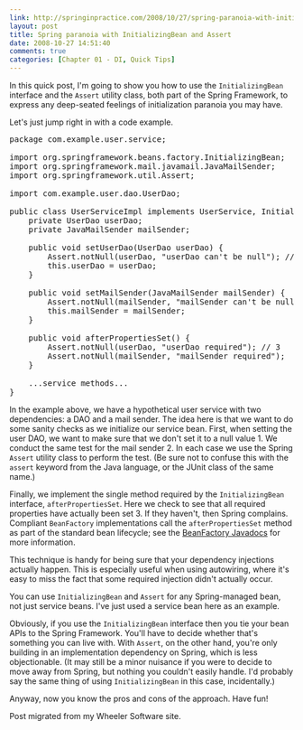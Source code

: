 ```yaml
---
link: http://springinpractice.com/2008/10/27/spring-paranoia-with-initializingbean-and-assert/
layout: post
title: Spring paranoia with InitializingBean and Assert
date: 2008-10-27 14:51:40
comments: true
categories: [Chapter 01 - DI, Quick Tips]
---
```

In this quick post, I'm going to show you how to use the <code>InitializingBean</code> interface and the <code>Assert</code> utility class, both part of the Spring Framework, to express any deep-seated feelings of initialization paranoia you may have.

Let's just jump right in with a code example.

<pre>package com.example.user.service;

import org.springframework.beans.factory.InitializingBean;
import org.springframework.mail.javamail.JavaMailSender;
import org.springframework.util.Assert;

import com.example.user.dao.UserDao;

public class UserServiceImpl implements UserService, InitializingBean {
    private UserDao userDao;
    private JavaMailSender mailSender;

    public void setUserDao(UserDao userDao) {
        Assert.notNull(userDao, "userDao can't be null"); // 1
        this.userDao = userDao;
    }

    public void setMailSender(JavaMailSender mailSender) {
        Assert.notNull(mailSender, "mailSender can't be null"); // 2
        this.mailSender = mailSender;
    }

    public void afterPropertiesSet() {
        Assert.notNull(userDao, "userDao required"); // 3
        Assert.notNull(mailSender, "mailSender required");
    }

    ...service methods...
}</pre>

In the example above, we have a hypothetical user service with two dependencies: a DAO and a mail sender. The idea here is that we want to do some sanity checks as we initialize our service bean. First, when setting the user DAO, we want to make sure that we don't set it to a null value <span class="cueball">1</span>. We conduct the same test for the mail sender <span class="cueball">2</span>. In each case we use the Spring <code>Assert</code> utility class to perform the test. (Be sure not to confuse this with the <code>assert</code> keyword from the Java language, or the JUnit class of the same name.)

Finally, we implement the single method required by the <code>InitializingBean</code> interface, <code>afterPropertiesSet</code>. Here we check to see that all required properties have actually been set <span class="cueball">3</span>. If they haven't, then Spring complains. Compliant <code>BeanFactory</code> implementations call the <code>afterPropertiesSet</code> method as part of the standard bean lifecycle; see the <a href="http://static.springframework.org/spring/docs/2.5.5/api/org/springframework/beans/factory/BeanFactory.html">BeanFactory Javadocs</a> for more information.

This technique is handy for being sure that your dependency injections actually happen. This is especially useful when using autowiring, where it's easy to miss the fact that some required injection didn't actually occur.

You can use <code>InitializingBean</code> and <code>Assert</code> for any Spring-managed bean, not just service beans. I've just used a service bean here as an example.

Obviously, if you use the <code>InitializingBean</code> interface then you tie your bean APIs to the Spring Framework. You'll have to decide whether that's something you can live with. With <code>Assert</code>, on the other hand, you're only building in an implementation dependency on Spring, which is less objectionable. (It may still be a minor nuisance if you were to decide to move away from Spring, but nothing you couldn't easily handle. I'd probably say the same thing of using <code>InitializingBean</code> in this case, incidentally.)

Anyway, now you know the pros and cons of the approach. Have fun!

<span class="icon stickyNote">Post migrated from my Wheeler Software site.</span>
